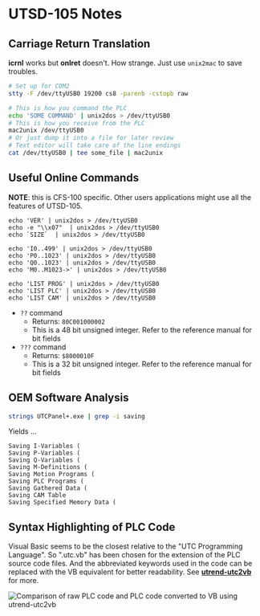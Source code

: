 # UTSD-105 Notes
## Carriage Return Translation
**icrnl** works but **onlret** doesn't. How strange. Just use `unix2mac` to save
troubles.

```sh
# Set up for COM2
stty -F /dev/ttyUSB0 19200 cs8 -parenb -cstopb raw

# This is how you command the PLC
echo 'SOME COMMAND' | unix2dos > /dev/ttyUSB0
# This is how you receive from the PLC
mac2unix /dev/ttyUSB0
# Or just dump it into a file for later review
# Text editor will take care of the line endings
cat /dev/ttyUSB0 | tee some_file | mac2unix
```

## Useful Online Commands
**NOTE**: this is CFS-100 specific. Other users applications might use all the
features of UTSD-105.

```
echo 'VER' | unix2dos > /dev/ttyUSB0
echo -e "\\x07"  | unix2dos > /dev/ttyUSB0
echo `SIZE`  | unix2dos > /dev/ttyUSB0

echo 'I0..499' | unix2dos > /dev/ttyUSB0
echo 'P0..1023' | unix2dos > /dev/ttyUSB0
echo 'Q0..1023' | unix2dos > /dev/ttyUSB0
echo 'M0..M1023->' | unix2dos > /dev/ttyUSB0

echo 'LIST PROG' | unix2dos > /dev/ttyUSB0
echo 'LIST PLC' | unix2dos > /dev/ttyUSB0
echo 'LIST CAM' | unix2dos > /dev/ttyUSB0
```

* `??` command
  * Returns: `80C001000002`
  * This is a 48 bit unsigned integer. Refer to the reference manual for bit
    fields
* `???` command
  * Returns: `$8000010F`
  * This is a 32 bit unsigned integer. Refer to the reference manual for bit
    fields

## OEM Software Analysis
```sh
strings UTCPanel+.exe | grep -i saving
```

Yields ...

```
Saving I-Variables (
Saving P-Variables (
Saving Q-Variables (
Saving M-Definitions (
Saving Motion Programs (
Saving PLC Programs (
Saving Gathered Data (
Saving CAM Table
Saving Specified Memory Data (
```

## Syntax Highlighting of PLC Code
Visual Basic seems to be the closest relative to the "UTC Programming Language".
So ".utc.vb" has been chosen for the extension of the PLC source code files. And
the abbreviated keywords used in the code can be replaced with the VB equivalent
for better readability. See **[utrend-utc2vb](scripts/utrend-utc2vb)** for more.

![Comparison of raw PLC code and PLC code converted to VB using
utrend-utc2vb](img/utc2vb-syntax-highlight.png)
